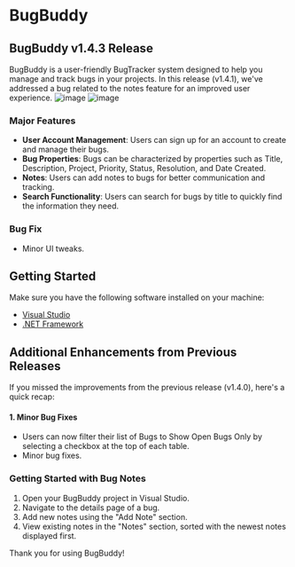 # BugBuddy
## BugBuddy v1.4.3 Release

BugBuddy is a user-friendly BugTracker system designed to help you manage and track bugs in your projects. In this release (v1.4.1), we've addressed a bug related to the notes feature for an improved user experience.
![image](https://github.com/luxkub/BugBuddy/assets/102517696/2368571d-b3ea-4f9c-9a18-cd419192c676)
![image](https://github.com/luxkub/BugBuddy/assets/102517696/099c14dd-00a5-4619-9201-cb84d69fe030)


### Major Features

- **User Account Management**: Users can sign up for an account to create and manage their bugs.
- **Bug Properties**: Bugs can be characterized by properties such as Title, Description, Project, Priority, Status, Resolution, and Date Created.
- **Notes**: Users can add notes to bugs for better communication and tracking.
- **Search Functionality**: Users can search for bugs by title to quickly find the information they need.

### Bug Fix
- Minor UI tweaks.

## Getting Started

Make sure you have the following software installed on your machine:

- [Visual Studio](https://visualstudio.microsoft.com/)
- [.NET Framework](https://dotnet.microsoft.com/download/dotnet-framework)

## Additional Enhancements from Previous Releases

If you missed the improvements from the previous release (v1.4.0), here's a quick recap:

#### 1. Minor Bug Fixes
- Users can now filter their list of Bugs to Show Open Bugs Only by selecting a checkbox at the top of each table.
- Minor bug fixes.

### Getting Started with Bug Notes

1. Open your BugBuddy project in Visual Studio.
2. Navigate to the details page of a bug.
3. Add new notes using the "Add Note" section.
4. View existing notes in the "Notes" section, sorted with the newest notes displayed first.

Thank you for using BugBuddy!
